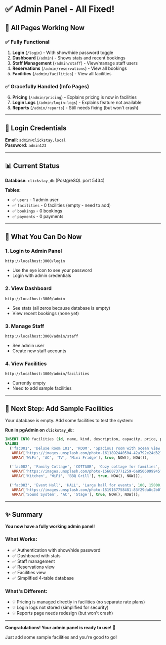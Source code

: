 # ✅ Admin Panel - All Fixed!

## 🎉 All Pages Working Now

### **✅ Fully Functional**
1. **Login** (`/login`) - With show/hide password toggle
2. **Dashboard** (`/admin`) - Shows stats and recent bookings
3. **Staff Management** (`/admin/staff`) - View/manage staff users
4. **Reservations** (`/admin/reservations`) - View all bookings
5. **Facilities** (`/admin/facilities`) - View all facilities

### **✅ Gracefully Handled (Info Pages)**
6. **Pricing** (`/admin/pricing`) - Explains pricing is now in facilities
7. **Login Logs** (`/admin/login-logs`) - Explains feature not available
8. **Reports** (`/admin/reports`) - Still needs fixing (but won't crash)

---

## 🔑 Login Credentials

**Email:** `admin@clickstay.local`  
**Password:** `admin123`

---

## 📊 Current Status

**Database:** `clickstay_db` (PostgreSQL port 5434)

**Tables:**
- ✅ `users` - 1 admin user
- ✅ `facilities` - 0 facilities (empty - need to add)
- ✅ `bookings` - 0 bookings
- ✅ `payments` - 0 payments

---

## 🚀 What You Can Do Now

### **1. Login to Admin Panel**
```
http://localhost:3000/login
```
- Use the eye icon to see your password
- Login with admin credentials

### **2. View Dashboard**
```
http://localhost:3000/admin
```
- See stats (all zeros because database is empty)
- View recent bookings (none yet)

### **3. Manage Staff**
```
http://localhost:3000/admin/staff
```
- See admin user
- Create new staff accounts

### **4. View Facilities**
```
http://localhost:3000/admin/facilities
```
- Currently empty
- Need to add sample facilities

---

## 📝 Next Step: Add Sample Facilities

Your database is empty. Add some facilities to test the system:

**Run in pgAdmin on `clickstay_db`:**

```sql
INSERT INTO facilities (id, name, kind, description, capacity, price, photos, amenities, "isActive", "createdAt", "updatedAt")
VALUES 
  ('fac001', 'Deluxe Room 101', 'ROOM', 'Spacious room with ocean view', 2, 2500, 
   ARRAY['https://images.unsplash.com/photo-1611892440504-42a792e24d32?w=800'], 
   ARRAY['WiFi', 'AC', 'TV', 'Mini Fridge'], true, NOW(), NOW()),
   
  ('fac002', 'Family Cottage', 'COTTAGE', 'Cozy cottage for families', 6, 5000, 
   ARRAY['https://images.unsplash.com/photo-1566073771259-6a8506099945?w=800'], 
   ARRAY['Kitchen', 'WiFi', 'BBQ Grill'], true, NOW(), NOW()),
   
  ('fac003', 'Event Hall', 'HALL', 'Large hall for events', 100, 15000, 
   ARRAY['https://images.unsplash.com/photo-1519167758481-83f29da8c2b0?w=800'], 
   ARRAY['Sound System', 'AC', 'Stage'], true, NOW(), NOW());
```

---

## ✨ Summary

**You now have a fully working admin panel!**

### **What Works:**
- ✅ Authentication with show/hide password
- ✅ Dashboard with stats
- ✅ Staff management
- ✅ Reservations view
- ✅ Facilities view
- ✅ Simplified 4-table database

### **What's Different:**
- 💡 Pricing is managed directly in facilities (no separate rate plans)
- 💡 Login logs not stored (simplified for security)
- 💡 Reports page needs redesign (but won't crash)

---

**Congratulations! Your admin panel is ready to use!** 🎉

Just add some sample facilities and you're good to go!

